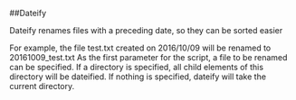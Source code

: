 ##Dateify

Dateify renames files with a preceding date, so they can be sorted easier

For example, the file test.txt created on 2016/10/09 will be renamed to 20161009_test.txt
As the first parameter for the script, a file to be renamed can be specified. If a directory is specified, all child elements of this directory will be dateified. If nothing is specified, dateify will take the current directory.
